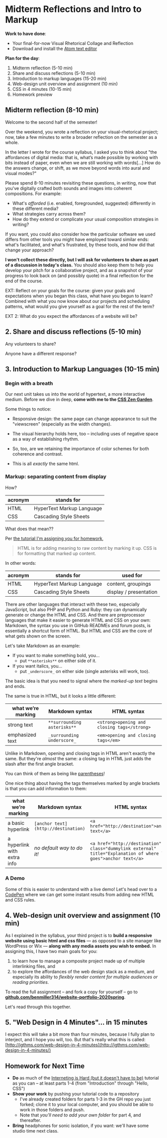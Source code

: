 
# Midterm Reflections and Intro to Markup

**Work to have done**:

* Your final-for-now Visual Rhetorical Collage and Reflection
* Download and install the [Atom text editor](http://atom.io)

**Plan for the day**:

1. Midterm reflection (5-10 min)
2. Share and discuss reflections (5-10 min)
3. Introduction to markup languages (15-20 min)
4. Web-design unit overview and assignment (10 min)
5. CSS in 4 minutes (10-15 min)
6. Homework preview

<!-- NOTE FOR NEXT TIME: don't cut CSS in 4 minutes, and maybe even start with it? I ended up with 30 minutes left!!

Okay, here's my current proposal for next time:
1. midterm reflection (10 min)
2. share / discuss reflections (10 min)
3. CSS Zen Garden. (5 min) different ways visual representations can highlight / draw attention.
4. Reveal: every one of these sites uses the exact same underlying text. How? By telling the computer what _parts_ a thing has, you can separate out how to _display_ those parts.
Consider making a PowerPoint for the next bit:
5. Separate, but cross-related, languages have developed to handle the part-marking and the display: html and css. (other web languages, like php, javascript, ruby, and python, can dynamically generate or change the html and css; but html and css are the core of what gets shown on the screen.)
6. pre-fab (not inspector-based) examples (maybe in a codepen?) of html + css + output. structure of an html tag (maybe start with <a>, because it has attributes? use atom to show syntax highlighting, which makes it easier to see the parts. also note the open-tag close-tag structure is essentially like parentheses, and show https://xkcd.com/859/.)
7. div as a kind of layer-group: collect these things, treat them the same. container model.


-->

## Midterm reflection (8-10 min)

Welcome to the second half of the semester!

Over the weekend, you wrote a reflection on your visual-rhetorical project; now, take a few minutes to write a broader reflection on the semester as a whole.

In the letter I wrote for the course syllabus, I asked you to think about "the affordances of digital media: that is, what’s made possible by working with bits instead of paper, even when we are still working with words[...] How do the answers change, or shift, as we move beyond words into aural and visual modes?"

<div class="alert alert-success">

<p>Please spend 8-10 minutes revisiting these questions, in writing, now that you've digitally crafted both sounds and images into coherent compositions. For example:
  <ul>
    <li>What's <em>afforded</em> (i.e. enabled, foregrounded, suggested) differently in these different media?</li>
    <li>What strategies carry across them?</li>
    <li>How do they extend or complicate your usual composition strategies in writing?</li>
  </ul>
</p>

<p>If you want, you could also consider how the particular software we used differs from other tools you might have employed toward similar ends: what's facilitated, and what's frustrated, by these tools, and how did that change your approach?
</p>
</div>

**I won't collect these directly, but I will ask for volunteers to share as part of a discussion in today's class.** You should also keep them to help you develop your pitch for a collaborative project, and as a snapshot of your progress to look back on (and possibly quote) in a final reflection for the end of the course.

EXT: Reflect on your goals for the course: given your goals and expectations when you began this class, what have you begun to learn? Combined with what you now know about our projects and scheduling patterns, what would you give yourself as a goal for the rest of the term?

EXT 2: What do you expect the affordances of a website will be?

## 2. Share and discuss reflections (5-10 min)

Any volunteers to share?

Anyone have a different response?


## 3. Introduction to Markup Languages (10-15 min)

### Begin with a breath
Our next unit takes us into the world of hypertext, a more interactive medium. Before we dive in deep, <strong>come with me to the <a href="http://www.csszengarden.com">CSS Zen Garden</a></strong>.

Some things to notice:

* Responsive design: the same page can change appearance to suit the "viewscreen" (especially as the width changes).

<!-- demo Verde Moderna (the default), -->

* The visual hierarchy holds here, too – including uses of negative space as a way of establishing rhythm.

<!-- Screen Filler, -->

* So, too, are we retaining the importance of color schemes for both coherence and contrast.

<!-- Mid-Century Modern -->

* This is all _exactly_ the same html.

<!-- Even A Robot Named Jimmy. -->

### Markup: separating content from display
How?

<table class="table table-bordered thead-light">
  <thead>
    <tr>
      <th>acronym</th>
      <th>stands for</th>
    </tr>
  </thead>
  <tbody>
    <tr>
      <td>HTML</td>
      <td>HyperText Markup Language</td>
    </tr>
    <tr>
      <td>CSS</td>
      <td>Cascading Style Sheets</td>
    </tr>
  </tbody>
</table>

What does that mean??

Per [the tutorial I'm assigning you for homework](https://internetingishard.com/html-and-css/introduction#html-css-and-javascript),
> HTML is for adding meaning to raw content by marking it up.
CSS is for formatting that marked up content.

<!-- Make the connection to their own markup on the Issue Queue: bold, italic, etc. Make the connection to -->

In other words:

<table class="table table-bordered thead-light">
  <thead>
    <tr>
      <th>acronym</th>
      <th>stands for</th>
      <th>used for</th>
    </tr>
  </thead>
  <tbody>
    <tr>
      <td>HTML</td>
      <td>HyperText Markup Language</td>
      <td>content, groupings</td>
    </tr>
    <tr>
      <td>CSS</td>
      <td>Cascading Style Sheets</td>
      <td>display / presentation</td>
    </tr>
  </tbody>
</table>

There are other languages that interact with these two, especially JavaScript, but also PHP and Python and Ruby: they can dynamically generate or change the HTML and CSS. And there are preprocessor languages that make it easier to generate HTML and CSS on your own: Markdown, the syntax you use in GitHub READMEs and forum posts, is essentially a shortcut form of HTML. But HTML and CSS are the core of what gets shown on the screen.

Let's take Markdown as an example:

* If you want to make something bold, you...
  - put `**asterisks**` on either side of it.
* If you want italics, you...
  - put `_underscore_` on either side (single asterisks will work, too).

<div class="alert alert-info">
The basic idea is that you need to signal where the <em>marked-up text</em> begins and ends.
</div>

The same is true in HTML, but it looks a little different:

<table class="table table-bordered thead-light">
  <thead>
    <tr>
      <th>what we’re marking</th>
      <th>Markdown syntax</th>
      <th>HTML syntax</th>
    </tr>
  </thead>
  <tbody>
    <tr>
      <td>strong text</td>
      <td><code class="language-plaintext highlighter-rouge">**surrounding asterisks**</code></td>
      <td><code class="language-plaintext highlighter-rouge">&lt;strong&gt;opening and closing tags&lt;/strong&gt;</code></td>
    </tr>
    <tr>
      <td>emphasized text</td>
      <td><code class="language-plaintext highlighter-rouge">_surrounding underscore_</code></td>
      <td><code class="language-plaintext highlighter-rouge">&lt;em&gt;opening and closing tags&lt;/em&gt;</code></td>
    </tr>
  </tbody>
</table>

<div class="alert alert-info">
<p>Unlike in Markdown, opening and closing tags in HTML aren't exactly the same. But they're <em>almost</em> the same: a closing tag in HTML just adds the slash after the first angle bracket.</p>

<p>You can think of them as being like <a href="https://xkcd.com/859/">parentheses</a>!</p>

<!-- <p>In general, every tag you open should close. You can nest a complete pair of tags inside another pair, but you can't close the outer pair before closing the inner pair.</p> -->
</div>

One nice thing about having the tags themselves marked by angle brackets is that you can add information to them:

<table class="table table-bordered thead-light">
  <thead>
    <tr>
      <th>what we’re marking</th>
      <th>Markdown syntax</th>
      <th>HTML syntax</th>
    </tr>
  </thead>
  <tbody>
    <tr>
      <td>a basic hyperlink</td>
      <td><code class="language-plaintext highlighter-rouge">[anchor text](http://destination)</code></td>
      <td><code class="language-plaintext highlighter-rouge">&lt;a href="http://destination"&gt;anchor text&lt;/a&gt;</code></td>
    </tr>
    <tr>
      <td>a hyperlink with extra info</td>
      <td><em>no default way to do it!</em></td>
      <td><span title="title text is what you see on hover"><code class="language-plaintext highlighter-rouge">&lt;a href="http://destination" class="dummylink external" title="Explanation of where link goes"&gt;anchor text&lt;/a&gt;</code></span></td>
    </tr>
  </tbody>
</table>

### A Demo
Some of this is easier to understand with a live demo! Let's head over to a [CodePen](https://codepen.io/benmiller314/pen/poJROZM?editors=1100) where we can get some instant results from adding new HTML and CSS rules.

<!--
CSS rules to hit:
1. headers
2. paragraphs
3. no default spacing: let's change it!
4. a div is like a layer-group: collect these things, operate on them together. it's a container.
5. id's and # selectors
6. classes and . selectors
 -->

## 4. Web-design unit overview and assignment (10 min)

As I explained in the syllabus, your third project is to **build a responsive website using basic html and css files** — as opposed to a site manager like WordPress or Wix — **along with any media assets you wish to embed.** In assigning this, I have two main goals for you:

1. to learn how to manage a composite project made up of multiple interlinking files, and
2. to explore the affordances of the web design stack as a medium, and especially its ability to _flexibly render content for multiple audiences or reading priorities_.

<div class="alert alert-success">
To read the full assignment – and fork a copy for yourself – go to <strong><a href="https://github.com/benmiller314/website-portfolio-2020spring#project-3-website-portfolio">github.com/benmiller314/website-portfolio-2020spring</a></strong>.
</div>

Let's read through this together.

<!-- Go through overview, constraints, deadlines. -->

## 5. "Web Design in 4 Minutes"... in 15 minutes
I expect this will take a bit more than four minutes, because I fully plan to interject, and I hope you will, too. But that's really what this is called:
[http://jgthms.com/web-design-in-4-minutes](http://jgthms.com/web-design-in-4-minutes/)



## Homework for Next Time

* **Do** as much of the [Interneting is Hard (but it doesn't have to be)](http://web.archive.org/web/20190213013947/https://internetingishard.com/html-and-css/) tutorial as you can – at least parts 1-4 (from "Introduction" through "Hello, CSS")
* **Show your work** by pushing your tutorial code to a repository
   - I've already created folders for parts 1-3 in the GH repo you just forked; clone it to your local computer, and you should be able to work in those folders and push.
   - Note that _you'll need to add your own folder_ for part 4, and thereafter.
* **Bring** headphones for sonic isolation, if you want: we'll have some studio time next class.
